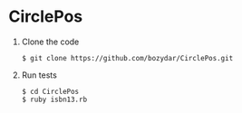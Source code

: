 # CirclePos

1. Clone the code

   ```
   $ git clone https://github.com/bozydar/CirclePos.git
   ```

2. Run tests

   ```
   $ cd CirclePos
   $ ruby isbn13.rb
   ```
